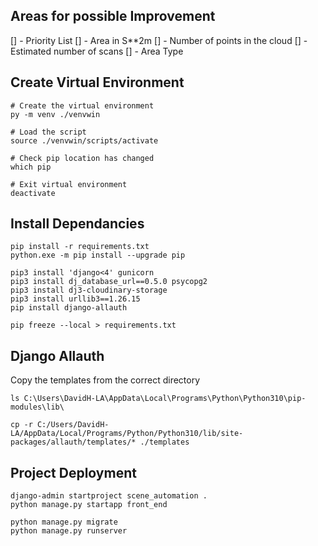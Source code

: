 ## Areas for possible Improvement
[] - Priority List
[] - Area in S**2m
[] - Number of points in the cloud
[] - Estimated number of scans
[] - Area Type

## Create Virtual Environment

``` 
# Create the virtual environment
py -m venv ./venvwin

# Load the script
source ./venvwin/scripts/activate

# Check pip location has changed
which pip

# Exit virtual environment
deactivate
```

## Install Dependancies

```
pip install -r requirements.txt
python.exe -m pip install --upgrade pip

pip3 install 'django<4' gunicorn
pip3 install dj_database_url==0.5.0 psycopg2
pip3 install dj3-cloudinary-storage
pip3 install urllib3==1.26.15
pip install django-allauth
```

```
pip freeze --local > requirements.txt
```

## Django Allauth
Copy the templates from the correct directory
```
ls C:\Users\DavidH-LA\AppData\Local\Programs\Python\Python310\pip-modules\lib\

cp -r C:/Users/DavidH-LA/AppData/Local/Programs/Python/Python310/lib/site-packages/allauth/templates/* ./templates
```

## Project Deployment
```
django-admin startproject scene_automation .
python manage.py startapp front_end

python manage.py migrate
python manage.py runserver
```